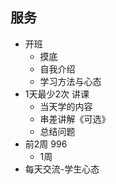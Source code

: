 ## 服务

- 开班
  - 摸底
  - 自我介绍
  - 学习方法与心态
- 1天最少2次 讲课
  - 当天学的内容
  - 串差讲解《可选》
  - 总结问题
- 前2周 996
  - 1周 
- 每天交流-学生心态